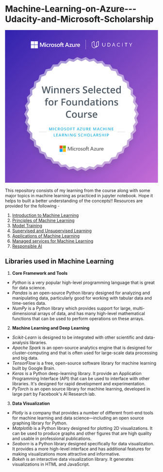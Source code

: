 # Machine-Learning-on-Azure---Udacity-and-Microsoft-Scholarship
![scholarship batch](/images/batch.jpg)

This repository consists of my learning from the course along with some major topics in machine learning as practiced in jupyter notebook. Hope it helps to built a better understanding of the concepts!! 
Resources are provided for the following - 
1. [Introduction to Machine Learning](/resources/Lesson-1.Introduction-to-ML.md)
2. [Principles of Machine Learning](/resources/Lesson-2.What-is-ML?.md) 
3. [Model Training](/resources/Lesson-3.Model-Training.md) 
4. [Supervised and Unsupervised Learning](resources/Lesson-4.Supervised-and-Unsupervised-Learning.md)
5. [Applications of Machine Learning](resources/Lesson-5.Applications-of-Machine-Learning.md)
6. [Managed services for Machine Learning](resources/Lesson-6.Managed-Services-for-Machine-Learning.md)
7. [Responsible AI](resources/Lesson-7.Responsible-Artificial-Intelligence.md)


## Libraries used in Machine Learning 
1. **Core Framework and Tools**
-	*Python* is a very popular high-level programming language that is great for data science.
-	*Pandas* is an open-source Python library designed for analyzing and manipulating data, particularly good for working with tabular data and time-series data.
-	*NumPy* is a Python library which provides support for large, multi-dimensional arrays of data, and has many high-level mathematical functions that can be used to perform operations on these arrays.

2. **Machine Learning and Deep Learning**
-	*Scikit-Learn* is designed to be integrated with other scientific and data-analysis libraries.
-	*Apache Spark* is an open-source analytics engine that is designed for cluster-computing and that is often used for large-scale data processing and big data.
-	*TensorFlow* is a free, open-source software library for machine learning built by Google Brain.
-	*Keras* is a Python deep-learning library. It provide an Application Programming Interface (API) that can be used to interface with other libraries. It's designed for rapid development and experimentation.
-	*PyTorch* is an open source library for machine learning, developed in large part by Facebook's AI Research lab. 

3. **Data Visualization**
-	*Plotly* is a company that provides a number of different front-end tools for machine learning and data science—including an open source graphing library for Python.
-	*Matplotlib* is a Python library designed for plotting 2D visualizations. It can be used to produce graphs and other figures that are high quality and usable in professional publications.
-	*Seaborn* is a Python library designed specifically for data visualization. It provides a more high-level interface and has additional features for making visualizations more attractive and informative.
-	*Bokeh* is an interactive data visualization library. It generates visualizations in HTML and JavaScript.

